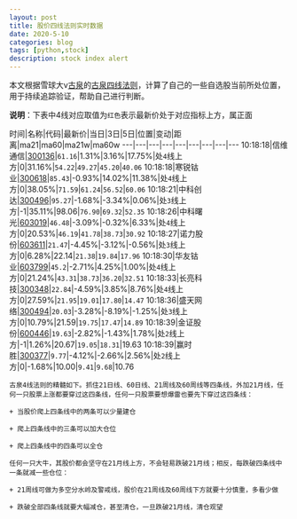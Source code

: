 ```yaml
---
layout: post
title: 股价四线法则实时数据
date: 2020-5-10
categories: blog
tags: [python,stock]
description: stock index alert
---
```



本文根据雪球大v[古泉](https://xueqiu.com/u/7148646888)的[古泉四线法则](https://xueqiu.com/7148646888/130498192)，计算了自己的一些自选股当前所处位置，用于持续追踪验证，帮助自己进行判断。

**说明**：下表中4线对应取值为`红色`表示最新价处于对应指标上方，属正面

时间|名称|代码|最新价|当日|3日|5日|位置|变动|距离|ma21|ma60|ma21w|ma60w
---|---|---|---|---|---|---|---|---
10:18:18|信维通信|[300136](https://xueqiu.com/S/SZ300136)|`61.16`|1.31%|3.16%|17.75%|处`4`线上方|0|31.16%|`54.22`|`49.27`|`45.20`|`40.06`
10:18:18|寒锐钴业|[300618](https://xueqiu.com/S/SZ300618)|`85.43`|-0.93%|14.02%|11.38%|处`4`线上方|0|38.05%|`71.59`|`61.24`|`56.52`|`60.06`
10:18:21|中科创达|[300496](https://xueqiu.com/S/SZ300496)|`95.27`|-1.68%|-3.34%|0.06%|处`3`线上方|-1|35.11%|98.06|`76.90`|`69.32`|`52.35`
10:18:26|中科曙光|[603019](https://xueqiu.com/S/SH603019)|`46.48`|-3.09%|-0.32%|6.33%|处`4`线上方|0|20.53%|`46.19`|`41.78`|`38.73`|`30.92`
10:18:27|诺力股份|[603611](https://xueqiu.com/S/SH603611)|`21.47`|-4.45%|-3.12%|-0.56%|处`3`线上方|0|6.28%|22.14|`21.38`|`19.84`|`17.96`
10:18:30|华友钴业|[603799](https://xueqiu.com/S/SH603799)|`45.2`|-2.71%|4.25%|1.00%|处`4`线上方|0|21.24%|`43.31`|`38.73`|`36.20`|`32.51`
10:18:33|长亮科技|[300348](https://xueqiu.com/S/SZ300348)|`22.84`|-4.59%|3.85%|8.76%|处`4`线上方|0|27.59%|`21.95`|`19.01`|`17.80`|`14.47`
10:18:36|盛天网络|[300494](https://xueqiu.com/S/SZ300494)|`20.03`|-3.28%|-8.19%|-1.25%|处`3`线上方|0|10.79%|21.59|`19.75`|`17.47`|`14.89`
10:18:39|金证股份|[600446](https://xueqiu.com/S/SH600446)|`19.63`|-2.82%|-1.43%|1.78%|处`2`线上方|-1|1.26%|20.67|`19.05`|`18.31`|19.63
10:18:39|赢时胜|[300377](https://xueqiu.com/S/SZ300377)|`9.77`|-4.12%|-2.66%|2.56%|处`2`线上方|0|-1.68%|10.00|`9.41`|`9.68`|10.76

```
古泉4线法则的精髓如下。抓住21日线、60日线、21周线及60周线等四条线，外加21月线，任何一只股票上涨都要穿过这四条线，任何一只股票要想爆雷也要先下穿过这四条线：

+ 当股价爬上四条线中的两条可以少量建仓

+ 爬上四条线中的三条可以加大仓位

+ 爬上四条线中的四条可以全仓

任何一只大牛，其股价都会坚守在21月线上方，不会轻易跌破21月线；相反，每跌破四条线中一条就减一些仓位：

+ 21周线可做为多空分水岭及警戒线，股价在21周线及60周线下方就要十分慎重，多看少做

+ 跌破全部四条线就要大幅减仓，甚至清仓，一旦跌破21月线，清仓观望
```